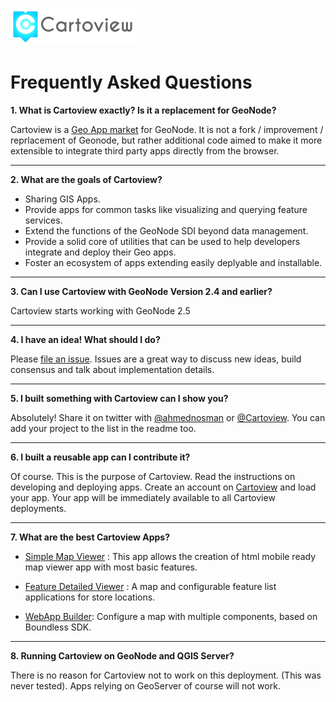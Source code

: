 ![Cartoview Logo](img/cartoview-logo.png)
# Frequently Asked Questions

**1. What is Cartoview exactly? Is it a replacement for GeoNode?**
    
Cartoview is a [Geo App market][1] for GeoNode. It is not a fork / improvement / reprlacement of Geonode, but rather additional code aimed to make it more extensible to integrate third party apps directly from the browser.

[1]: http://www.cartoview.net
***

**2. What are the goals of Cartoview?**

- Sharing GIS Apps.
- Provide apps for common tasks like visualizing and querying feature services.
- Extend the functions of the GeoNode SDI beyond data management.
- Provide a solid core of utilities that can be used to help developers integrate and deploy their Geo apps.
- Foster an ecosystem of apps extending easily deplyable and installable.

***

**3. Can I use Cartoview with GeoNode Version 2.4 and earlier?**

Cartoview starts working with GeoNode 2.5

***

**4. I have an idea! What should I do?**

Please [file an issue][2]. Issues are a great way to discuss new ideas, build consensus and talk about implementation details.

[2]: https://github.com/cartologic/cartoview/issues/new

***

**5. I built something with Cartoview can I show you?**

Absolutely! Share it on twitter with [@ahmednosman][3] or [@Cartoview][4]. You can add your project to the list in the readme too.

[3]: https://twitter.com/ahmednosman
[4]: https://twitter.com/CartoView

***

**6. I built a reusable app can I contribute it?**

Of course. This is the purpose of Cartoview. Read the instructions on developing and deploying apps. Create an account on [Cartoview][1] and load your app. Your app will be immediately available to all Cartoview deployments.

***

**7. What are the best Cartoview Apps?**

- [Simple Map Viewer][5] : This app allows the creation of html mobile ready map viewer app with most basic features.

- [Feature Detailed Viewer][6] : A map and configurable feature list applications for store locations.

- [WebApp Builder][7]: Configure a map with multiple components, based on Boundless SDK.

[5]: http://appstore.cartoview.net/app/cartoview_map_viewer/
[6]: http://appstore.cartoview.net/app/cartoview_feature_list/
[7]: https://appstore.cartoview.net/app/cartoview_webapp_builder/

***

**8. Running Cartoview on GeoNode and QGIS Server?**

There is no reason for Cartoview not to work on this deployment. (This was never tested). Apps relying on GeoServer of course will not work.
